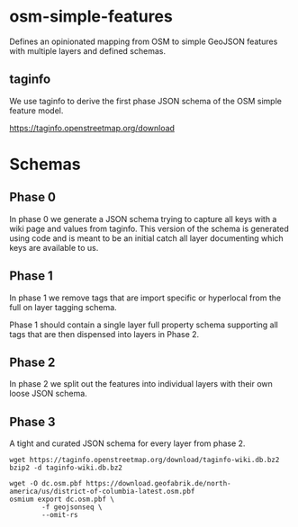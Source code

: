 # osm-simple-features

Defines an opinionated mapping from OSM to simple GeoJSON features with multiple layers and defined schemas.


## taginfo

We use taginfo to derive the first phase JSON schema of the OSM simple feature model.

https://taginfo.openstreetmap.org/download


# Schemas

## Phase 0

In phase 0 we generate a JSON schema trying to capture all keys with a wiki page and values from taginfo. This version of the schema is generated using code and is meant to be an initial catch all layer documenting which keys are available to us.

## Phase 1

In phase 1 we remove tags that are import specific or hyperlocal from the full on layer tagging schema.

Phase 1 should contain a single layer full property schema supporting all tags that are then dispensed into layers in Phase 2.

## Phase 2

In phase 2 we split out the features into individual layers with their own loose JSON schema.

## Phase 3

A tight and curated JSON schema for every layer from phase 2.


```
wget https://taginfo.openstreetmap.org/download/taginfo-wiki.db.bz2
bzip2 -d taginfo-wiki.db.bz2
```

```
wget -O dc.osm.pbf https://download.geofabrik.de/north-america/us/district-of-columbia-latest.osm.pbf
osmium export dc.osm.pbf \
        -f geojsonseq \
        --omit-rs
```
